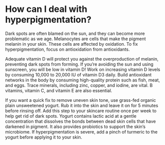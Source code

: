 # How can I deal with hyperpigmentation?

Dark spots are often blamed on the sun, and they can become more problematic as we age. Melanocytes are cells that make the pigment melanin in your skin. These cells are affected by oxidation. To fix hyperpigmentation, focus on antioxidation from antioxidants.

Adequate vitamin D will protect you against the overproduction of melanin, preventing dark spots from forming. If you’re avoiding the sun and using sunscreen, you will be low in vitamin D! Work on increasing vitamin D levels by consuming 10,000 to 20,000 IU of vitamin D3 daily. Build antioxidant networks in the body by consuming high-quality protein such as fish, meat, and eggs. Trace minerals, including zinc, copper, and iodine, are vital. B vitamins, vitamin C, and vitamin E are also essential.

If you want a quick fix to remove uneven skin tone, use grass-fed organic plain unsweetened yogurt. Rub it into the skin and leave it on for 5 minutes before rinsing off. Add this step to your skincare routine once per week to help get rid of dark spots. Yogurt contains lactic acid at a gentle concentration that dissolves the bonds between dead skin cells that have darkened in pigment. It also provides probiotics to support the skin’s microbiome. If hyperpigmentation is severe, add a pinch of turmeric to the yogurt before applying it to your skin.